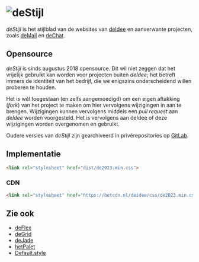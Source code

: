 # ![deStijl](https://deidee.com/logo.png?str=deStijl)

*deStijl* is het stijlblad van de websites van [deIdee](https://deidee.nl/) en aanverwante projecten, zoals [deMail](https://demail.nl/) en [deChat](https://dechat.nl/).

## Opensource

*deStijl* is sinds augustus 2018 opensource. Dit wil niet zeggen dat het vrijelijk gebruikt kan worden voor projecten buiten *deIdee*; het betreft immers de identiteit van het bedrijf, die we enigszins onderscheidend willen proberen te houden.

Het is wél toegestaan (en zelfs aangemoedigd) om een eigen aftakking (*fork*) van het project te maken om hier vervolgens wijzigingen in aan te brengen. Wijzigingen kunnen vervolgens middels een *pull request* aan *deIdee* worden voorgesteld. Het is vervolgens aan deIdee of deze wijzigingen worden overgenomen en gebruikt.

Oudere versies van *deStijl* zijn gearchiveerd in privérepositories op [GitLab](https://gitlab.com/).

## Implementatie

```html
<link rel="stylesheet" href="dist/de2023.min.css">
```

### CDN

```html
<link rel="stylesheet" href="https://hetcdn.nl/deidee/css/de2023.min.css">
```

## Zie ook

- [deFlex](https://github.com/deidee/deflex)
- [deGrid](https://github.com/deidee/degrid)
- [deJade](https://github.com/deidee/dejade)
- [hetPalet](https://github.com/deidee/hetpalet)
- [Default.style](https://github.com/acjbizar/default.style)
